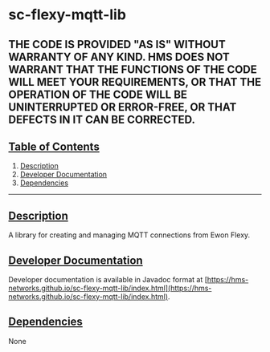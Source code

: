 # sc-flexy-mqtt-lib

THE CODE IS PROVIDED "AS IS" WITHOUT WARRANTY OF ANY KIND. HMS DOES NOT WARRANT THAT THE FUNCTIONS OF THE CODE WILL MEET YOUR REQUIREMENTS, OR THAT THE OPERATION OF THE CODE WILL BE UNINTERRUPTED OR ERROR-FREE, OR THAT DEFECTS IN IT CAN BE CORRECTED.
---

## [Table of Contents](#table-of-contents)

1. [Description](#description)
2. [Developer Documentation](#developer-documentation)
3. [Dependencies](#dependencies)

---

## [Description](#table-of-contents)

A library for creating and managing MQTT connections from Ewon Flexy.

## [Developer Documentation](#table-of-contents)

Developer documentation is available in Javadoc format at [https://hms-networks.github.io/sc-flexy-mqtt-lib/index.html](https://hms-networks.github.io/sc-flexy-mqtt-lib/index.html).

## [Dependencies](#table-of-contents)
None